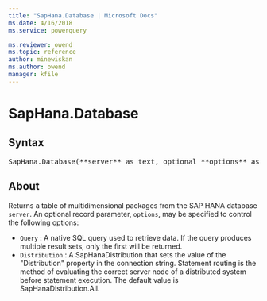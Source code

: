 ```yaml
---
title: "SapHana.Database | Microsoft Docs"
ms.date: 4/16/2018
ms.service: powerquery

ms.reviewer: owend
ms.topic: reference
author: minewiskan
ms.author: owend
manager: kfile
---
```

# SapHana.Database

## Syntax

<pre>
SapHana.Database(**server** as text, optional **options** as nullable record) as table
</pre>

## About
Returns a table of multidimensional packages from the SAP HANA database `server`. An optional record parameter, `options`, may be specified to control the following options: 
*  `Query` : A native SQL query used to retrieve data. If the query produces multiple result sets, only the first will be returned.
*  `Distribution` : A SapHanaDistribution that sets the value of the &quot;Distribution&quot; property in the connection string. Statement routing is the method of evaluating the correct server node of a distributed system before statement execution. The default value is SapHanaDistribution.All.
  
